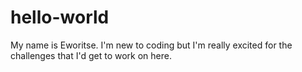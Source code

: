 # hello-world

My name is Eworitse. 
I'm new to coding but I'm really excited for the challenges that I'd get to work on here. 


